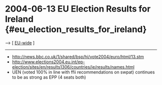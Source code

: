 # 2004-06-13 EU Election Results for Ireland {#eu_election_results_for_ireland}

\--\> \[ [ EU-wide](ElectResu0406En "wikilink") \]

------------------------------------------------------------------------

-   <http://news.bbc.co.uk/1/shared/bsp/hi/vote2004/euro/html/13.stm>
-   <http://www.elections2004.eu.int/ep-election/sites/en/results1306/countries/ie/results/names.html>
-   UEN (voted 100% in line with ffii recommendations on swpat)
    continues to be as strong as EPP (4 seats both)
